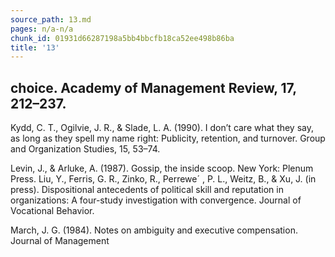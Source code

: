 ```yaml
---
source_path: 13.md
pages: n/a-n/a
chunk_id: 01931d66287198a5bb4bbcfb18ca52ee498b86ba
title: '13'
---
```

## choice. Academy of Management Review, 17, 212–237.

Kydd, C. T., Ogilvie, J. R., & Slade, L. A. (1990). I don’t care what they say, as long as they spell my name right: Publicity, retention, and turnover. Group and Organization Studies, 15, 53–74.

Levin, J., & Arluke, A. (1987). Gossip, the inside scoop. New York: Plenum Press. Liu, Y., Ferris, G. R., Zinko, R., Perrewe´ , P. L., Weitz, B., & Xu, J. (in press). Dispositional antecedents of political skill and reputation in organizations: A four-study investigation with convergence. Journal of Vocational Behavior.

March, J. G. (1984). Notes on ambiguity and executive compensation. Journal of Management
